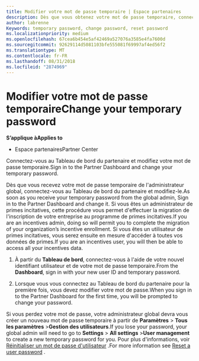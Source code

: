 ```yaml
---
title: Modifier votre mot de passe temporaire | Espace partenaires
description: Dès que vous obtenez votre mot de passe temporaire, connectez-vous à l'Espace partenaires et modifiez-le.
author: labrenne
Keywords: temporary password, change password, reset password
ms.localizationpriority: medium
ms.openlocfilehash: 67cea6b454e5af42469a527076a3585e4fa7600d
ms.sourcegitcommit: 92629114d5081103bfe555081f69997af4ed56f2
ms.translationtype: MT
ms.contentlocale: fr-FR
ms.lasthandoff: 08/31/2018
ms.locfileid: "2874969"
---
```

# <a name="change-your-temporary-password"></a><span data-ttu-id="4bf75-103">Modifier votre mot de passe temporaire</span><span class="sxs-lookup"><span data-stu-id="4bf75-103">Change your temporary password</span></span>

**<span data-ttu-id="4bf75-104">S’applique à</span><span class="sxs-lookup"><span data-stu-id="4bf75-104">Applies to</span></span>**

-  <span data-ttu-id="4bf75-105">Espace partenaires</span><span class="sxs-lookup"><span data-stu-id="4bf75-105">Partner Center</span></span>

<span data-ttu-id="4bf75-106">Connectez-vous au Tableau de bord du partenaire et modifiez votre mot de passe temporaire.</span><span class="sxs-lookup"><span data-stu-id="4bf75-106">Sign in to the Partner Dashboard and change your temporary password.</span></span>

<span data-ttu-id="4bf75-107">Dès que vous recevez votre mot de passe temporaire de l'administrateur global, connectez-vous au Tableau de bord du partenaire et modifiez-le.</span><span class="sxs-lookup"><span data-stu-id="4bf75-107">As soon as you receive your temporary password from the global admin, Sign in to the Partner Dashboard and change it.</span></span> <span data-ttu-id="4bf75-108">Si vous êtes un administrateur de primes incitatives, cette procédure vous permet d'effectuer la migration de l'inscription de votre entreprise au programme de primes incitatives.</span><span class="sxs-lookup"><span data-stu-id="4bf75-108">If you are an incentives admin, doing so will permit you to complete the migration of your organization’s incentive enrollment.</span></span> <span data-ttu-id="4bf75-109">Si vous êtes un utilisateur de primes incitatives, vous serez ensuite en mesure d'accéder à toutes vos données de primes.</span><span class="sxs-lookup"><span data-stu-id="4bf75-109">If you are an incentives user, you will then be able to access all your incentives data.</span></span>

1.  <span data-ttu-id="4bf75-110">À partir du **Tableau de bord**, connectez-vous à l'aide de votre nouvel identifiant utilisateur et de votre mot de passe temporaire.</span><span class="sxs-lookup"><span data-stu-id="4bf75-110">From the **Dashboard**, sign in with your new user ID and temporary password.</span></span>

2.  <span data-ttu-id="4bf75-111">Lorsque vous vous connectez au Tableau de bord du partenaire pour la première fois, vous devez modifier votre mot de passe.</span><span class="sxs-lookup"><span data-stu-id="4bf75-111">When you sign in to the Partner Dashboard for the first time, you will be prompted to change your password.</span></span>

<span data-ttu-id="4bf75-112">Si vous perdez votre mot de passe, votre administrateur global devra vous créer un nouveau mot de passe temporaire à partir de **Paramètres** > **Tous les paramètres** >**Gestion des utilisateurs**.</span><span class="sxs-lookup"><span data-stu-id="4bf75-112">If you lose your password, your global admin will need to go to  **Settings** > **All settings** >**User management** to create a new temporary password for you.</span></span>
<span data-ttu-id="4bf75-113">Pour plus d'informations, voir [Réinitialiser un mot de passe d'utilisateur](reset-a-user-password.md) .</span><span class="sxs-lookup"><span data-stu-id="4bf75-113">For more information see [Reset a user password](reset-a-user-password.md) .</span></span>


 

 



